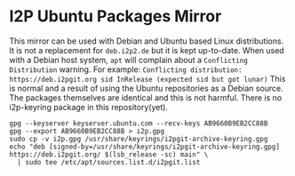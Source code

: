 I2P Ubuntu Packages Mirror
==========================

This mirror can be used with Debian and Ubuntu based Linux distributions.
It is not a replacement for `deb.i2p2.de` but it is kept up-to-date.
When used with a Debian host system, `apt` will complain about a `Conflicting Distribution` warning.
For example: `Conflicting distribution: https://deb.i2pgit.org sid InRelease (expected sid but got lunar)`
This is normal and a result of using the Ubuntu repositories as a Debian source.
The packages themselves are identical and this is not harmful.
There is no i2p-keyring package in this repository(yet).

```
gpg --keyserver keyserver.ubuntu.com --recv-keys AB9660B9EB2CC88B
gpg --export AB9660B9EB2CC88B > i2p.gpg
sudo cp -v i2p.gpg /usr/share/keyrings/i2pgit-archive-keyring.gpg
echo "deb [signed-by=/usr/share/keyrings/i2pgit-archive-keyring.gpg] https://deb.i2pgit.org/ $(lsb_release -sc) main" \
  | sudo tee /etc/apt/sources.list.d/i2pgit.list
```
